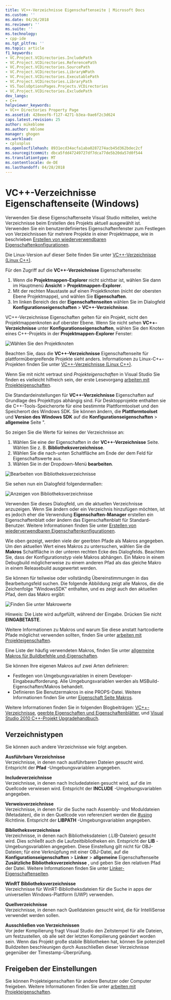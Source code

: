 ```yaml
---
title: VC++-Verzeichnisse Eigenschaftenseite | Microsoft Docs
ms.custom: ''
ms.date: 04/26/2018
ms.reviewer: ''
ms.suite: ''
ms.technology:
- cpp-ide
ms.tgt_pltfrm: ''
ms.topic: article
f1_keywords:
- VC.Project.VCDirectories.IncludePath
- VC.Project.VCDirectories.ReferencePath
- VC.Project.VCDirectories.SourcePath
- VC.Project.VCDirectories.LibraryWPath
- VC.Project.VCDirectories.ExecutablePath
- VC.Project.VCDirectories.LibraryPath
- VS.ToolsOptionsPages.Projects.VCDirectories
- VC.Project.VCDirectories.ExcludePath
dev_langs:
- C++
helpviewer_keywords:
- VC++ Directories Property Page
ms.assetid: 428eeef6-f127-4271-b3ea-0ae6f2c3d624
caps.latest.revision: 25
author: mikeblome
ms.author: mblome
manager: ghogen
ms.workload:
- cplusplus
ms.openlocfilehash: 8931ecd34acfa1aba0287274acb45d362bdec2cf
ms.sourcegitcommit: dbca5fdd47249727df7dca77de5b20da57d0f544
ms.translationtype: MT
ms.contentlocale: de-DE
ms.lasthandoff: 04/28/2018
---
```

# <a name="vc-directories-property-page-windows"></a>VC++-Verzeichnisse Eigenschaftenseite (Windows)

Verwenden Sie diese Eigenschaftenseite Visual Studio mitteilen, welche Verzeichnisse beim Erstellen des Projekts aktuell ausgewählt ist. Verwenden Sie ein benutzerdefiniertes Eigenschaftenfenster zum Festlegen von Verzeichnissen für mehrere Projekte in einer Projektmappe, wie in beschrieben [Erstellen von wiederverwendbaren Eigenschaftenkonfigurationen](working-with-project-properties.md#bkmkPropertySheets).

Die Linux-Version auf dieser Seite finden Sie unter [VC++-Verzeichnisse (Linux C++)](../linux/prop-pages/directories-linux.md).   

Für den Zugriff auf die **VC++-Verzeichnisse** Eigenschaftenseite:

1. Wenn die **Projektmappen-Explorer** nicht sichtbar ist, wählen Sie dann im Hauptmenü **Ansicht** > **Projektmappen-Explorer**.
1. Mit der rechten Maustaste auf einen Projektknoten (nicht der obersten Ebene Projektmappe), und wählen Sie **Eigenschaften**.
1. Im linken Bereich des der **Eigenschaftenseiten** wählen Sie im Dialogfeld **Konfigurationseigenschaften** > **VC++-Verzeichnisse**.  

VC++-Verzeichnisse Eigenschaften gelten für ein Projekt, nicht den Projektmappenknoten auf oberster Ebene. Wenn Sie nicht sehen **VC++-Verzeichnisse** unter **Konfigurationseigenschaften**, wählen Sie den Knoten eines C++-Projekts in der **Projektmappen-Explorer** Fenster: 

![Wählen Sie den Projektknoten](media/vcppdir.png "wählen Sie den Projektknoten, um die Eigenschaften der VC++-Verzeichnisse finden Sie unter")

Beachten Sie, dass die **VC++-Verzeichnisse** Eigenschaftenseite für plattformübergreifende Projekte sieht anders. Informationen zu Linux-C++-Projekten finden Sie unter [VC++-Verzeichnisse (Linux C++)](../linux/prop-pages/directories-linux.md). 
 
Wenn Sie mit nicht vertraut sind *Projekteigenschaften* in Visual Studio Sie finden es vielleicht hilfreich sein, der erste Lesevorgang [arbeiten mit Projekteigenschaften](working-with-project-properties.md). 
 
Die Standardeinstellungen für **VC++-Verzeichnisse** Eigenschaften auf Grundlage des Projekttyps abhängig sind. Für Desktopprojekte enthalten sie die C++-Tools-Speicherorte für eine bestimmte Plattformtoolset und den Speicherort des Windows SDK. Sie können ändern, die **Plattformtoolset** und **Version des Windows SDK** auf die **Konfigurationseigenschaften** > **allgemeine** Seite ". 

So zeigen Sie die Werte für keines der Verzeichnisse an:

1. Wählen Sie eine der Eigenschaften in der **VC++-Verzeichnisse** Seite. Wählen Sie z. B. **Bibliotheksverzeichnisse**.
1. Wählen Sie die nach-unten Schaltfläche am Ende der dem Feld für Eigenschaftswerte aus.
1. Wählen Sie in der Dropdown-Menü **bearbeiten**.

![Bearbeiten von Bibliotheksverzeichnisse](media/vcppdir_libdir_edit.png "Dialogfeld Bibliothekspfade bearbeiten")

Sie sehen nun ein Dialogfeld folgendermaßen: 

![Anzeigen von Bibliotheksverzeichnisse](media/vcppdir_libdir.png "Dialogfeld zum Hinzufügen oder Entfernen von Bibliothekspfade")

Verwenden Sie dieses Dialogfeld, um die aktuellen Verzeichnisse anzuzeigen. Wenn Sie ändern oder ein Verzeichnis hinzufügen möchten, ist es jedoch eher die Verwendung **Eigenschaften-Manager** erstellen ein Eigenschaftenblatt oder ändern das Eigenschaftenblatt für Standard-Benutzer. Weitere Informationen finden Sie unter [Erstellen von wiederverwendbaren Eigenschaftenkonfigurationen](working-with-project-properties.md#bkmkPropertySheets).

Wie oben gezeigt, werden viele der geerbten Pfade als Makros angegeben.  Um den aktuellen Wert eines Makros zu untersuchen, wählen Sie die **Makros** Schaltfläche in der unteren rechten Ecke des Dialogfelds. Beachten Sie, dass der Konfigurationstyp viele Makros abhängen. Ein Makro in einem Debugbuild möglicherweise zu einem anderen Pfad als das gleiche Makro in einem Releasebuild ausgewertet werden. 

Sie können für teilweise oder vollständig Übereinstimmungen in das Bearbeitungsfeld suchen. Die folgende Abbildung zeigt alle Makros, die die Zeichenfolge "WindowsSDK" enthalten, und es zeigt auch den aktuellen Pfad, dem das Makro ergibt:

![Finden Sie unter Makrowerte](media/vcppdir_libdir_macros.png "Dialogfeld zum Bearbeiten von Makros")

Hinweis: Die Liste wird aufgefüllt, während der Eingabe. Drücken Sie nicht **EINGABETASTE**.

Weitere Informationen zu Makros und warum Sie diese anstatt hartcodierte Pfade möglichst verwenden sollten, finden Sie unter [arbeiten mit Projekteigenschaften](../ide/working-with-project-properties.md#bkmkPropertiesVersusMacros). 

Eine Liste der häufig verwendeten Makros, finden Sie unter [allgemeine Makros für Buildbefehle und-Eigenschaften](https://docs.microsoft.com/en-us/cpp/ide/common-macros-for-build-commands-and-properties).

Sie können Ihre eigenen Makros auf zwei Arten definieren:
-   Festlegen von Umgebungsvariablen in einem Developer-Eingabeaufforderung. Alle Umgebungsvariablen werden als MSBuild-Eigenschaften/Makros behandelt.
-   Definieren Sie Benutzermakros in eine PROPS-Datei. Weitere Informationen finden Sie unter [Eigenschaft Seite Makros](working-with-project-properties.md#bkmkPropertiesVersusMacros). 

Weitere Informationen finden Sie in folgenden Blogbeiträgen: [VC++-Verzeichnisse](http://blogs.msdn.com/b/vsproject/archive/2009/07/07/vc-directories.aspx), [geerbte Eigenschaften und Eigenschaftenblätter](http://blogs.msdn.com/b/vsproject/archive/2009/06/23/inherited-properties-and-property-sheets.aspx), und [Visual Studio 2010 C++-Projekt Upgradehandbuch](http://blogs.msdn.com/b/vcblog/archive/2010/03/02/visual-studio-2010-c-project-upgrade-guide.aspx).  
  
## <a name="directory-types"></a>Verzeichnistypen

Sie können auch andere Verzeichnisse wie folgt angeben.  
  
**Ausführbare Verzeichnisse**<br/>
Verzeichnisse, in denen nach ausführbaren Dateien gesucht wird. Entspricht der **Pfad** -Umgebungsvariablen angegeben.

**Includeverzeichnisse**<br/>
Verzeichnisse, in denen nach Includedateien gesucht wird, auf die im Quellcode verwiesen wird. Entspricht der **INCLUDE** -Umgebungsvariablen angegeben.

**Verweisverzeichnisse**<br/>
 Verzeichnisse, in denen für die Suche nach Assembly- und Moduldateien (Metadaten), die in den Quellcode von referenziert werden die [#using](../preprocessor/hash-using-directive-cpp.md) Richtlinie. Entspricht der **LIBPATH** -Umgebungsvariablen angegeben.

**Bibliotheksverzeichnisse**<br/>
Verzeichnisse, in denen nach Bibliotheksdateien (.LIB-Dateien) gesucht wird. Dies schließt auch die Laufzeitbibliotheken ein. Entspricht der **LIB** -Umgebungsvariablen angegeben. Diese Einstellung gilt nicht für OBJ-Dateien; für eine Verknüpfung mit einer OBJ-Datei, auf die **Konfigurationseigenschaften** > **Linker** > **allgemeine** Eigenschaftenseite  **Zusätzliche Bibliotheksverzeichnisse** , und geben Sie den relativen Pfad der Datei. Weitere Informationen finden Sie unter [Linker-Eigenschaftenseiten](../ide/linker-property-pages.md).

**WinRT Bibliotheksverzeichnisse**<br/>
Verzeichnisse für WinRT-Bibliotheksdateien für die Suche in apps der universellen Windows-Plattform (UWP) verwenden. 

**Quellverzeichnisse**<br/>
Verzeichnisse, in denen nach Quelldateien gesucht wird, die für IntelliSense verwendet werden sollen.

**Ausschließen von Verzeichnissen**<br/>
Vor jeder Kompilierung fragt Visual Studio den Zeitstempel für alle Dateien, um festzustellen, ob alle seit der letzten Kompilierung geändert worden sein. Wenn das Projekt große stabile Bibliotheken hat, können Sie potenziell Buildzeiten beschleunigen durch Ausschließen dieser Verzeichnisse gegenüber der Timestamp-Überprüfung.

## <a name="sharing-the-settings"></a>Freigeben der Einstellungen

Sie können Projekteigenschaften für andere Benutzer oder Computer freigeben. Weitere Informationen finden Sie unter [arbeiten mit Projekteigenschaften](../ide/working-with-project-properties.md).
